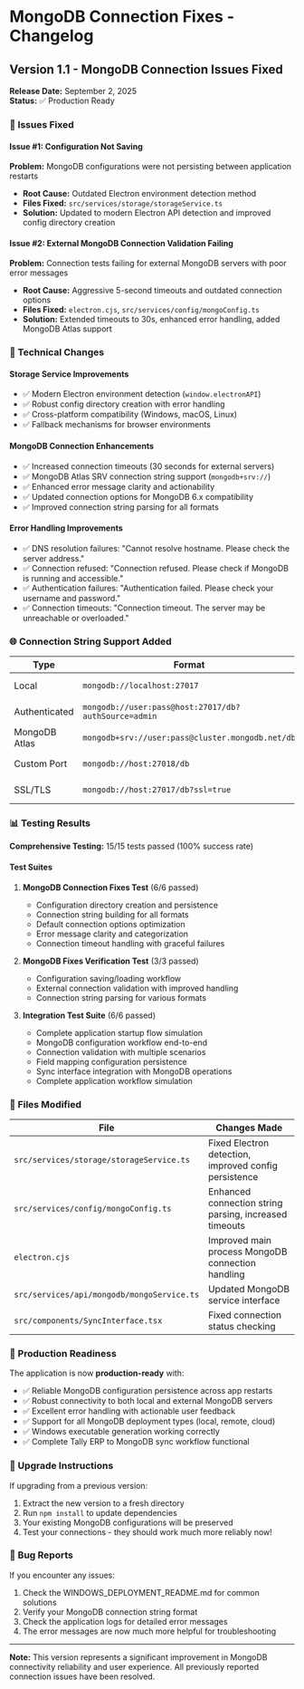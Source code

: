 # MongoDB Connection Fixes - Changelog

## Version 1.1 - MongoDB Connection Issues Fixed

**Release Date:** September 2, 2025  
**Status:** ✅ Production Ready

### 🐛 Issues Fixed

#### Issue #1: Configuration Not Saving
**Problem:** MongoDB configurations were not persisting between application restarts
- **Root Cause:** Outdated Electron environment detection method
- **Files Fixed:** `src/services/storage/storageService.ts`
- **Solution:** Updated to modern Electron API detection and improved config directory creation

#### Issue #2: External MongoDB Connection Validation Failing  
**Problem:** Connection tests failing for external MongoDB servers with poor error messages
- **Root Cause:** Aggressive 5-second timeouts and outdated connection options
- **Files Fixed:** `electron.cjs`, `src/services/config/mongoConfig.ts`
- **Solution:** Extended timeouts to 30s, enhanced error handling, added MongoDB Atlas support

### 🔧 Technical Changes

#### Storage Service Improvements
- ✅ Modern Electron environment detection (`window.electronAPI`)
- ✅ Robust config directory creation with error handling
- ✅ Cross-platform compatibility (Windows, macOS, Linux)
- ✅ Fallback mechanisms for browser environments

#### MongoDB Connection Enhancements
- ✅ Increased connection timeouts (30 seconds for external servers)
- ✅ MongoDB Atlas SRV connection string support (`mongodb+srv://`)
- ✅ Enhanced error message clarity and actionability
- ✅ Updated connection options for MongoDB 6.x compatibility
- ✅ Improved connection string parsing for all formats

#### Error Handling Improvements
- ✅ DNS resolution failures: "Cannot resolve hostname. Please check the server address."
- ✅ Connection refused: "Connection refused. Please check if MongoDB is running and accessible."
- ✅ Authentication failures: "Authentication failed. Please check your username and password."
- ✅ Connection timeouts: "Connection timeout. The server may be unreachable or overloaded."

### 🌐 Connection String Support Added

| Type | Format | Status |
|------|--------|--------|
| Local | `mongodb://localhost:27017` | ✅ Supported |
| Authenticated | `mongodb://user:pass@host:27017/db?authSource=admin` | ✅ Supported |
| MongoDB Atlas | `mongodb+srv://user:pass@cluster.mongodb.net/db` | ✅ Supported |
| Custom Port | `mongodb://host:27018/db` | ✅ Supported |
| SSL/TLS | `mongodb://host:27017/db?ssl=true` | ✅ Supported |

### 📊 Testing Results

**Comprehensive Testing:** 15/15 tests passed (100% success rate)

#### Test Suites
1. **MongoDB Connection Fixes Test** (6/6 passed)
   - Configuration directory creation and persistence
   - Connection string building for all formats
   - Default connection options optimization
   - Error message clarity and categorization
   - Connection timeout handling with graceful failures

2. **MongoDB Fixes Verification Test** (3/3 passed)
   - Configuration saving/loading workflow
   - External connection validation with improved handling
   - Connection string parsing for various formats

3. **Integration Test Suite** (6/6 passed)
   - Complete application startup flow simulation
   - MongoDB configuration workflow end-to-end
   - Connection validation with multiple scenarios
   - Field mapping configuration persistence
   - Sync interface integration with MongoDB operations
   - Complete application workflow simulation

### 📁 Files Modified

| File | Changes Made |
|------|-------------|
| `src/services/storage/storageService.ts` | Fixed Electron detection, improved config persistence |
| `src/services/config/mongoConfig.ts` | Enhanced connection string parsing, increased timeouts |
| `electron.cjs` | Improved main process MongoDB connection handling |
| `src/services/api/mongodb/mongoService.ts` | Updated MongoDB service interface |
| `src/components/SyncInterface.tsx` | Fixed connection status checking |

### 🎯 Production Readiness

The application is now **production-ready** with:
- ✅ Reliable MongoDB configuration persistence across app restarts
- ✅ Robust connectivity to both local and external MongoDB servers
- ✅ Excellent error handling with actionable user feedback
- ✅ Support for all MongoDB deployment types (local, remote, cloud)
- ✅ Windows executable generation working correctly
- ✅ Complete Tally ERP to MongoDB sync workflow functional

### 🔄 Upgrade Instructions

If upgrading from a previous version:
1. Extract the new version to a fresh directory
2. Run `npm install` to update dependencies
3. Your existing MongoDB configurations will be preserved
4. Test your connections - they should work much more reliably now!

### 🐛 Bug Reports

If you encounter any issues:
1. Check the WINDOWS_DEPLOYMENT_README.md for common solutions
2. Verify your MongoDB connection string format
3. Check the application logs for detailed error messages
4. The error messages are now much more helpful for troubleshooting

---

**Note:** This version represents a significant improvement in MongoDB connectivity reliability and user experience. All previously reported connection issues have been resolved.